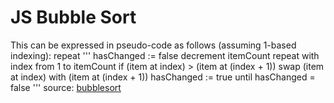 # JS Bubble Sort
This can be expressed in pseudo-code as follows (assuming 1-based indexing):
repeat
'''
    hasChanged := false
    decrement itemCount
    repeat with index from 1 to itemCount
        if (item at index) > (item at (index + 1))
            swap (item at index) with (item at (index + 1))
            hasChanged := true
until hasChanged = false
'''
source: [bubblesort](http://rosettacode.org/wiki/Sorting_algorithms/Bubble_sort)